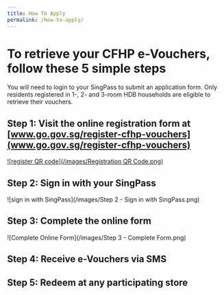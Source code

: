 ```yaml
---
title: How To Apply
permalink: /how-to-apply/
---
```

# To retrieve your CFHP e-Vouchers, follow these 5 simple steps
You will need to login to your SingPass to submit an application form. Only residents registered in 1-, 2- and 3-room HDB households are eligible to retrieve their vouchers.

## Step 1: Visit the online registration form at [www.go.gov.sg/register-cfhp-vouchers](www.go.gov.sg/register-cfhp-vouchers)

[![register QR code](/images/Registration QR Code.png)](https://go.gov.sg/register-cfhp-vouchers)

## Step 2: Sign in with your SingPass

![sign in with SingPass](/images/Step 2 - Sign in with SingPass.png)

## Step 3: Complete the online form

![Complete Online Form](/images/Step 3 - Complete Form.png)

## Step 4: Receive e-Vouchers via SMS



## Step 5: Redeem at any participating store


